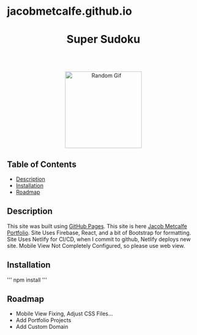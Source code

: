 # jacobmetcalfe.github.io


<h1 align="center"> Super Sudoku </h1> <br>
</h1> <br>
<p align="center">
  <img alt="Random Gif" title="Gif" src="https://media0.giphy.com/media/l3V0megwbBeETMgZa/giphy.gif?cid=ecf05e47ld187wgf40gzddju3140o3bjdufbr6wpe4mbkc6h&rid=giphy.gif" width="200" height="200">
</p>

## Table of Contents

- [Description](#Description)
- [Installation](#Installation)
- [Roadmap](#Roadmap)

## Description
This site was built using [GitHub Pages](https://pages.github.com/).
This site is here [Jacob Metcalfe Portfolio](https://jacobmetcalfe.netlify.app/).
Site Uses Firebase, React, and a bit of Bootstrap for formatting.
Site Uses Netlify for CI/CD, when I commit to github, Netlify deploys new site.
Mobile View Not Completely Configured, so please use web view.

## Installation
'''
npm install
'''

## Roadmap
- Mobile View Fixing, Adjust CSS Files...
- Add Portfolio Projects
- Add Custom Domain

